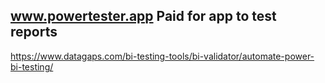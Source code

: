 www.powertester.app
Paid for app to test reports
---

https://www.datagaps.com/bi-testing-tools/bi-validator/automate-power-bi-testing/

